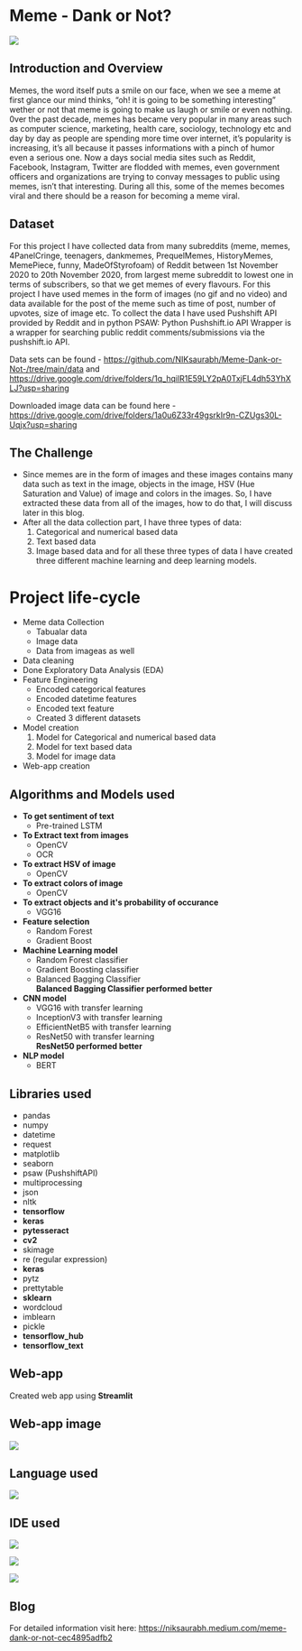 # Meme - Dank or Not?

![](images/meme1.png)

## Introduction and Overview

Memes, the word itself puts a smile on our face, when we see a meme at first glance our mind thinks, “oh! it is going to be something interesting” wether or not that meme is going to make us laugh or smile or even nothing. 0ver the past decade, memes has became very popular in many areas such as computer science, marketing, health care, sociology, technology etc and day by day as people are spending more time over internet, it’s popularity is increasing, it’s all because it passes informations with a pinch of humor even a serious one. Now a days social media sites such as Reddit, Facebook, Instagram, Twitter are flodded with memes, even government officers and organizations are trying to convay messages to public using memes, isn’t that interesting. During all this, some of the memes becomes viral and there should be a reason for becoming a meme viral.

## Dataset

For this project I have collected data from many subreddits (meme, memes, 4PanelCringe, teenagers, dankmemes, PrequelMemes, HistoryMemes, MemePiece, funny, MadeOfStyrofoam) of Reddit between 1st November 2020 to 20th November 2020, from largest meme subreddit to lowest one in terms of subscribers, so that we get memes of every flavours. For this project I have used memes in the form of images (no gif and no video) and data available for the post of the meme such as time of post, number of upvotes, size of image etc. 
To collect the data I have used Pushshift API provided by Reddit and in python PSAW: Python Pushshift.io API Wrapper is a wrapper for searching public reddit comments/submissions via the pushshift.io API.

Data sets can be found - https://github.com/NIKsaurabh/Meme-Dank-or-Not-/tree/main/data and https://drive.google.com/drive/folders/1q_hqilR1E59LY2pA0TxjFL4dh53YhXLJ?usp=sharing

Downloaded image data can be found here - https://drive.google.com/drive/folders/1a0u6Z33r49gsrkIr9n-CZUgs30L-Uqjx?usp=sharing

## The Challenge

* Since memes are in the form of images and these images contains many data such as text in the image, objects in the image, HSV (Hue Saturation and Value) of image and colors in the images. So, I have extracted these data from all of the images, how to do that, I will discuss later in this blog.
* After all the data collection part, I have three types of data:
    1. Categorical and numerical based data
    2. Text based data
    3. Image based data
and for all these three types of data I have created three different machine learning and deep learning models.

# Project life-cycle

* Meme data Collection
    * Tabualar data
    * Image data
    * Data from imageas as well
* Data cleaning
* Done Exploratory Data Analysis (EDA)
* Feature Engineering
  * Encoded categorical features
  * Encoded datetime features
  * Encoded text feature
  * Created 3 different datasets
* Model creation
    1. Model for Categorical and numerical based data
    2. Model for text based data
    3. Model for image data
* Web-app creation 

## Algorithms and Models used
  * **To get sentiment of text**
      * Pre-trained LSTM
  * **To Extract text from images**
      * OpenCV
      * OCR
  * **To extract HSV of image**
      * OpenCV
  * **To extract colors of image**
      * OpenCV
  * **To extract objects and it's probability of occurance**
      * VGG16
  * **Feature selection**
      * Random Forest
      * Gradient Boost
  * **Machine Learning model**
      * Random Forest classifier
      * Gradient Boosting classifier
      * Balanced Bagging Classifier<br>
      **Balanced Bagging Classifier performed better**
  * **CNN model**
      * VGG16 with transfer learning
      * InceptionV3 with transfer learning
      * EfficientNetB5 with transfer learning
      * ResNet50 with transfer learning<br>
      **ResNet50 performed better**
  * **NLP model**
      * BERT

## Libraries used
* pandas
* numpy
* datetime
* request
* matplotlib
* seaborn
* psaw (PushshiftAPI)
* multiprocessing
* json
* nltk
* **tensorflow**
* **keras**
* **pytesseract**
* **cv2**
* skimage
* re (regular expression)
* **keras**
* pytz
* prettytable
* **sklearn**
* wordcloud
* imblearn
* pickle
* **tensorflow_hub**
* **tensorflow_text**

## Web-app
Created web app using **Streamlit**

## Web-app image
![](images/webapp.png)

## Language used
![](images/python.png)

## IDE used
![](images/colab.jpeg)

![](images/spyder.png)

![](images/visual_studio.jpeg)

## Blog
For detailed information visit here: https://niksaurabh.medium.com/meme-dank-or-not-cec4895adfb2



